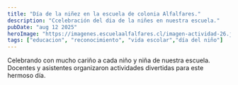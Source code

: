 ```yaml
---
title: "Día de la niñez en la escuela de colonia Alfalfares."
description: "Ccelebración del dia de la niñes en nuestra escuela."
pubDate: "aug 12 2025"
heroImage: "https://imagenes.escuelaalfalfares.cl/imagen-actividad-26.jpeg"
tags: ["educacion", "reconocimiento", "vida escolar","día del niño"]
---
```


Celebrando con mucho cariño a cada niño y niña de nuestra escuela. 
Docentes y asistentes organizaron actividades divertidas para este hermoso día.